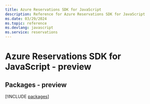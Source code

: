```yaml
---
title: Azure Reservations SDK for JavaScript
description: Reference for Azure Reservations SDK for JavaScript
ms.date: 03/29/2024
ms.topic: reference
ms.devlang: javascript
ms.service: reservations
---
```

# Azure Reservations SDK for JavaScript - preview
## Packages - preview
[!INCLUDE [packages](reservations-index.md)]